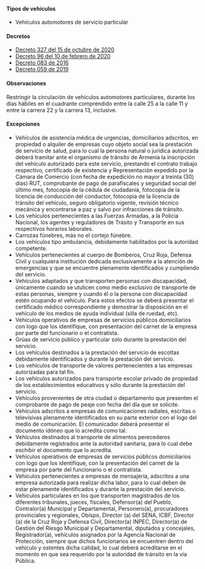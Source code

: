 #### Tipos de vehículos

- Vehículos automotores de servicio particular

#### Decretos

- [Decreto 327 del 15 de octubre de 2020](https://www.armenia.gov.co/wp-content/uploads/2020/10/decreto_327_transito.pdf)
- [Decreto 96 del 10 de febrero de 2020](https://armenia.gov.co/wp-content/uploads/2020/2/GACETA_MUNICIPAL_2349-_FEBRERO_10_DE_2020.pdf)
- [Decreto 083 de 2016](https://pyphoy.s3.amazonaws.com/docs/armenia/decreto-083-de-2016.pdf)
- [Decreto 059 de 2019](https://pyphoy.s3.amazonaws.com/docs/armenia/decreto-059-de-2019.pdf)

#### Observaciones

Restringir la circulación de vehículos automotores particulares, durante los días hábiles en el cuadrante comprendido entre la calle 25 a la calle 11 y entre la carrera 22 y la carrera 13, inclusive.

#### Excepciones

- Vehículos de asistencia médica de urgencias, domiciliarios adscritos, en propiedad o alquiler de empresas cuyo objeto social sea la prestación de servicio de salud, para lo cual la persona natural o jurídica autorizada deberá tramitar ante el organismo de tránsito de Armenia la inscripción del vehículo autorizado para este servicio, prestando el contrato trabajo respectivo, certificado de existencia y Representación expedido por la Cámara de Comercio (con fecha de expedición no mayor a treinta (30) días) RUT, comprobante de pago de parafiscales y seguridad social del último mes, fotocopia de la cédula de ciudadanía, fotocopia de la licencia de conducción del conductor, fotocopia de la licencia de tránsito del vehículo, seguro obligatorio vigente, revisión técnico mecánica y encontrarse a paz y salvo por infracciones de tránsito.
- Los vehículos pertenecientes a las Fuerzas Armadas, a la Policia Nacional, los agentes y reguladores de Trásito y Transporte en sus respectivos horarios laborales.
- Carrozas fúnebres, más no el cortejo fúnebre.
- Los vehículos tipo ambulancia, debidamente habilitados por la autoridad competente.
- Vehículos pertenecientes al cuerpo de Bomberos, Cruz Roja, Defensa Civil y cualquiera institución dedicada exclusivamente a la atención de emergencias y que se encuentre plenamente identificados y cumpliendo del servicio.
- Vehículos adaptados y que transporten personas con discapacidad, únicamente cuando se utulicen como medio exclusivo de transporte de estas personas, siempre y cuando él o la persona con discapacidad estén ocupando el vehículo. Para estos efectos se deberá presentar el certificado médico correspondiente y demostrar la disposición en el vehículo de los medios de ayuda individual (silla de ruedad, etc).
- Vehículos operativos de empresas de servicios públicos domiciliarios con logo que los identifique, con presentación del carnet de la empresa por parte del funcionario o el contratista.
- Grúas de servicio público y particular solo durante la prestación del servicio.
- Los vehículos destinados a la prestación del servicio de escoltas debidamente identificados y durante la prestación del servicio.
- Los vehículos de transporte de valores pertenecientes a las empresas autorizadas para tal fin.
- Los vehículos autorizados para transporte escolar privado de propiedad de los establecimientos educativos y sólo durante la prestación del servicio.
- Vehículos provenientes de otra ciudad o departamento que presenten el comprobante de pago de peaje con fecha del día que se solicite.
- Vehículos adscritos a empresas de comunicaciones radiales, escritas o televisivas plenamente identificados en su parte exterior con el logo del medio de comunicación. El comunicador deberá presentar el documento idóneo que lo acredita como tal.
- Vehículos destinados al transporte de alimentos perecederos debidamente registrados ante la autoridad sanitaria, para lo cual debe eschibir el documento que lo acredita.
- Vehículos operativos de empresas de servicios públicos domiciliarios con logo que los identifique, con la presentación del carnet de la empresa por parte del funcionario o el contratista.
- Vehículos pertenecientes a empresas de mensajería, adscritos a una empresa autorizada para realizar dicha labor, para lo cual deben de estar plenamente identificados y durante la prestación del servicio.
- Vehículos particulares en los que transporten magistrados de los diferentes tribunales, jueces, fiscales, Defensor(a) del Pueblo, Contralor(a) Municipal y Departamental, Personero(a), procuradores provinciales y regionales, Obispo, Director (a) del SENA, ICBF, Director (a) de la Cruz Roja y Defensa Civil, Director(a) INPEC, Director(a) de Gestión del Riesgo Municipal y Departamental, diputados y concejales, Registrador(a), vehículos asignados por la Agencia Nacional de Protección, siempre que dichos funcionarios se encuentren dentro del vehículo y ostentes dicha calidad, lo cual deberá acreditarse en el momento en que sea requerido por la autoridad de tránsito en la vía Pública.
